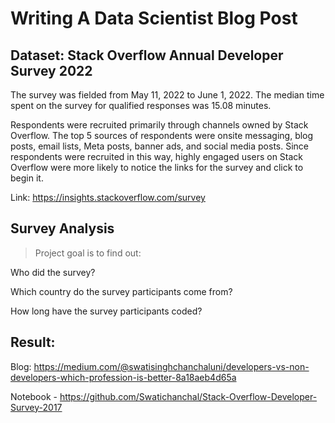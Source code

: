 # Writing A Data Scientist Blog Post

## Dataset: Stack Overflow Annual Developer Survey 2022

The survey was fielded from May 11, 2022 to June 1, 2022. The median time spent on the survey for qualified responses was 15.08 minutes.

Respondents were recruited primarily through channels owned by Stack Overflow. The top 5 sources of respondents were onsite messaging, blog posts, email lists, Meta posts, banner ads, and social media posts. Since respondents were recruited in this way, highly engaged users on Stack Overflow were more likely to notice the links for the survey and click to begin it.

Link: https://insights.stackoverflow.com/survey

## Survey Analysis

> Project goal is to find out:

Who did the survey?

Which country do the survey participants come from?

How long have the survey participants coded?

## Result:
Blog:  https://medium.com/@swatisinghchanchaluni/developers-vs-non-developers-which-profession-is-better-8a18aeb4d65a

Notebook - https://github.com/Swatichanchal/Stack-Overflow-Developer-Survey-2017
